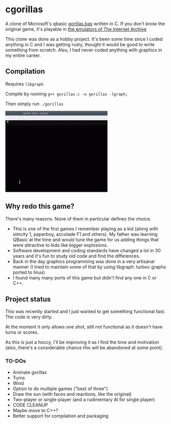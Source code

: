 # cgorillas
A clone of Microsoft's qbasic [gorillas.bas](https://en.wikipedia.org/wiki/Gorillas_(video_game)) written in C. If you don't know the original game, it's playable in [the emulators of The Internet Archive](https://archive.org/details/GorillasQbasic)

This clone was done as a hobby project. It's been some time since I coded anything in C and I was getting rusty, thought it would be good to write something from scratch. Also, I had never coded anything with graphics in my entire career.

## Compilation

Requires `libgraph`.

Compile by running `g++ gorillas.c -o gorillas -lgraph;`

Then simply run `./gorillas`

![Game preview](https://raw.githubusercontent.com/brunorey/cgorillas/master/cgorillas.gif)

## Why redo this game?

There's many reasons. None of them in particular defines the choice.
 - This is one of the first games I remember playing as a kid (along with simcity 1, paperboy, accolade F1 and others). My father was learning QBasic at the time and would tune the game for us adding things that were attractive to kids like bigger explosions.
 - Software development and coding standards have changed a lot in 30 years and it's fun to study old code and find the differences.
 - Back in the day graphics programming was done in a very artisanal manner (I tried to maintain some of that by using libgraph: turboc graphs ported to linux)
 - I found many many ports of this game but didn't find any one in C or C++.

## Project status
This was recently started and I just wanted to get something functional fast. The code is very dirty.

At the moment it only allows one shot, still not functional as it doesn't have turns or scores.

As this is just a hoccy, I'll be improving it as I find the time and motivation (also, there's a considerable chance this will be abandoned at some point).

### TO-DOs
 - Animate gorillas
 - Turns
 - Wind
 - Option to do multiple games ("best of three")
 - Draw the sun (with faces and reactions, like the original)
 - Two-player or single-player (and a rudimentary AI for single player)
 - CODE CLEANUP
 - Maybe move to C++?
 - Better support for compilation and packaging
